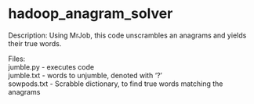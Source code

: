 # hadoop_anagram_solver
Description:
Using MrJob, this code unscrambles an anagrams and yields their true words.

Files: <br />
jumble.py - executes code <br />
jumble.txt - words to unjumble, denoted with ‘?’ <br />
sowpods.txt - Scrabble dictionary, to find true words matching the anagrams <br />

